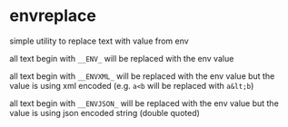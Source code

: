 # envreplace

simple utility to replace text with value from env

all text begin with `__ENV_` will be replaced with the env value

all text begin with `__ENVXML_` will be replaced with the env value but the value is using xml encoded (e.g. `a<b` will be replaced with `a&lt;b`)

all text begin with `__ENVJSON_` will be replaced with the env value but the value is using json encoded string (double quoted)
